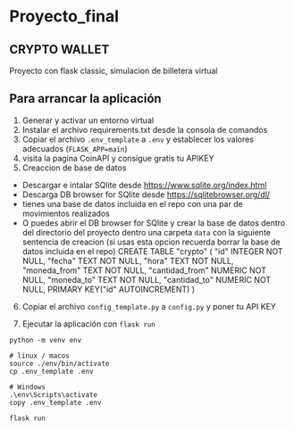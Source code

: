 # Proyecto_final
## CRYPTO WALLET

Proyecto con flask classic, simulacion de billetera virtual

## Para arrancar la aplicación

1. Generar y activar un entorno virtual
1. Instalar el archivo requirements.txt desde la consola de comandos 
   <!-- pip install - r requirements.txt -->
2. Copiar el archivo `.env_template` a `.env` y establecer los valores adecuados (`FLASK_APP=main`)
4. visita la pagina CoinAPI y consigue gratis tu APIKEY
5. Creaccion de base de datos
- Descargar e intalar  SQlite desde https://www.sqlite.org/index.html 
- Descarga DB browser for SQlite desde https://sqlitebrowser.org/dl/
-  tienes una base de datos incluida en el repo con una par de movimientos realizados
- O puedes abrir el DB browser for SQlite y crear la base de datos dentro del directorio del proyecto dentro  una carpeta `data` con la siguiente sentencia de creacion (si usas esta opcion recuerda borrar la base de datos incluida en el repo)
CREATE TABLE "crypto" (
	"id"	INTEGER NOT NULL,
	"fecha"	TEXT NOT NULL,
	"hora"	TEXT NOT NULL,
	"moneda_from"	TEXT NOT NULL,
	"cantidad_from"	NUMERIC NOT NULL,
	"moneda_to"	TEXT NOT NULL,
	"cantidad_to"	NUMERIC NOT NULL,
	PRIMARY KEY("id" AUTOINCREMENT)
)
6. Copiar el archivo `config_template.py` a `config.py` y poner tu API KEY

7. Ejecutar la aplicación con `flask run`

```shell
python -m venv env

# linux / macos
source ./env/bin/activate
cp .env_template .env

# Windows
.\env\Scripts\activate
copy .env_template .env

flask run
```